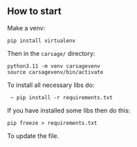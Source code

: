 ## How to start 

Make a venv:
```
pip install virtualenv
```
Then in the `carsage/` directory:
```
python3.11 -m venv carsagevenv
source carsagevenv/bin/activate
```

To install all necessary libs do:
```
 ~ pip install -r requirements.txt
```

If you have installed some libs then do this:
```
pip freeze > requirements.txt
```
To update the file.
